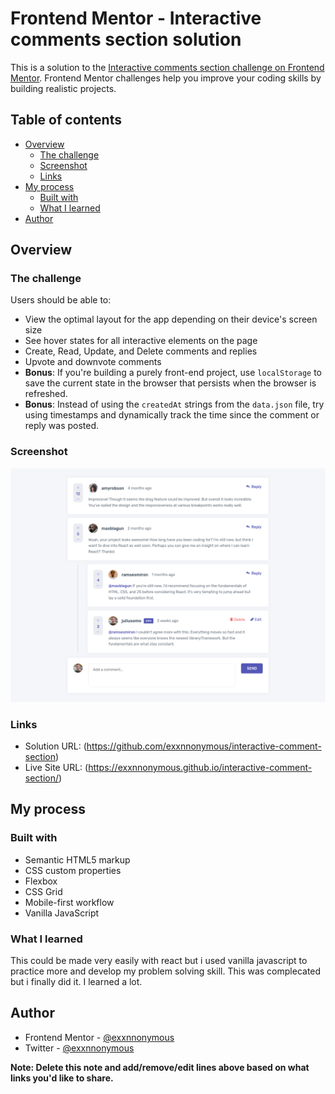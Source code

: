 # Frontend Mentor - Interactive comments section solution

This is a solution to the [Interactive comments section challenge on Frontend Mentor](https://www.frontendmentor.io/challenges/interactive-comments-section-iG1RugEG9). Frontend Mentor challenges help you improve your coding skills by building realistic projects. 

## Table of contents

- [Overview](#overview)
  - [The challenge](#the-challenge)
  - [Screenshot](#screenshot)
  - [Links](#links)
- [My process](#my-process)
  - [Built with](#built-with)
  - [What I learned](#what-i-learned)
- [Author](#author)


## Overview

### The challenge

Users should be able to:

- View the optimal layout for the app depending on their device's screen size
- See hover states for all interactive elements on the page
- Create, Read, Update, and Delete comments and replies
- Upvote and downvote comments
- **Bonus**: If you're building a purely front-end project, use `localStorage` to save the current state in the browser that persists when the browser is refreshed.
- **Bonus**: Instead of using the `createdAt` strings from the `data.json` file, try using timestamps and dynamically track the time since the comment or reply was posted.

### Screenshot

![](./screenshot.png)

### Links

- Solution URL: (https://github.com/exxnnonymous/interactive-comment-section)
- Live Site URL: (https://exxnnonymous.github.io/interactive-comment-section/)

## My process

### Built with

- Semantic HTML5 markup
- CSS custom properties
- Flexbox
- CSS Grid
- Mobile-first workflow
- Vanilla JavaScript


### What I learned

This could be made very easily with react but i used vanilla javascript to practice more and develop my problem solving skill. This was complecated but i finally did it. I learned a lot.

## Author

- Frontend Mentor - [@exxnnonymous](https://www.frontendmentor.io/profile/exxnnonymous)
- Twitter - [@exxnnonymous](https://www.twitter.com/exxnnonymous)

**Note: Delete this note and add/remove/edit lines above based on what links you'd like to share.**
